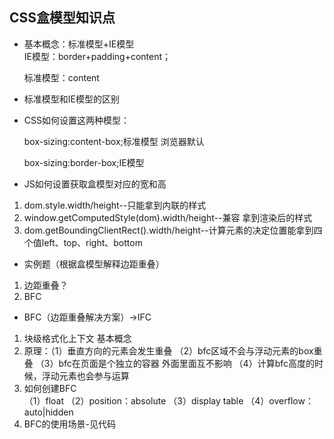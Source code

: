 ## CSS盒模型知识点
- 基本概念：标准模型+IE模型  
IE模型：border+padding+content； 

   标准模型：content
- 标准模型和IE模型的区别
- CSS如何设置这两种模型：  

   box-sizing:content-box;标准模型 浏览器默认  

   box-sizing:border-box;IE模型
- JS如何设置获取盒模型对应的宽和高  
1. dom.style.width/height--只能拿到内联的样式
2. window.getComputedStyle(dom).width/height--兼容 拿到渲染后的样式
3. dom.getBoundingClientRect().width/height--计算元素的决定位置能拿到四个值left、top、right、bottom
- 实例题（根据盒模型解释边距重叠）  
1. 边距重叠？
2. BFC
- BFC（边距重叠解决方案）->IFC
1. 块级格式化上下文 基本概念
2. 原理：（1）垂直方向的元素会发生重叠 （2）bfc区域不会与浮动元素的box重叠 （3）bfc在页面是个独立的容器 外面里面互不影响 （4）计算bfc高度的时候，浮动元素也会参与运算
3. 如何创建BFC  
（1）float
（2）position：absolute
（3）display table
（4）overflow：auto|hidden
4. BFC的使用场景-见代码
